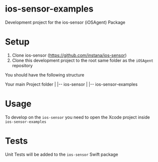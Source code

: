 #  ios-sensor-examples
Development project for the ios-sensor (iOSAgent) Package

# Setup
1. Clone ios-sensor (https://github.com/instana/ios-sensor)
2. Clone this development project to the root same folder as the `iOSAgent` repository

You should have the following structure

Your main Project folder
|
|-- ios-sensor
|
|-- ios-sensor-examples


# Usage
To develop on the `ios-sensor` you need to open the Xcode project inside `ios-sensor-examples`

# Tests
Unit Tests will be added to the `ios-sensor` Swift package
